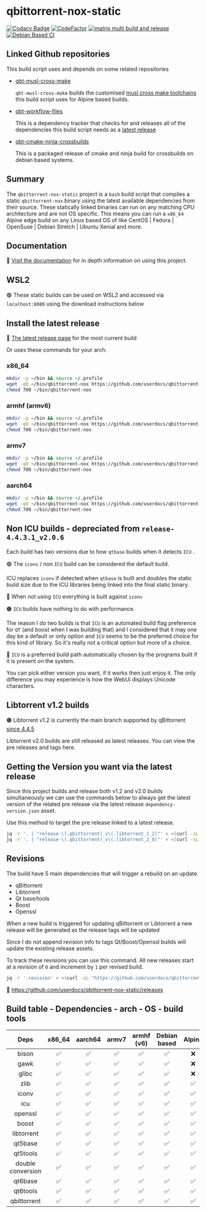 # qbittorrent-nox-static

[![Codacy Badge](https://api.codacy.com/project/badge/Grade/9817ad80d35c480aa9842b53001d55b0)](https://app.codacy.com/gh/userdocs/qbittorrent-nox-static?utm_source=github.com&utm_medium=referral&utm_content=userdocs/qbittorrent-nox-static&utm_campaign=Badge_Grade)
[![CodeFactor](https://www.codefactor.io/repository/github/userdocs/qbittorrent-nox-static/badge)](https://www.codefactor.io/repository/github/userdocs/qbittorrent-nox-static)
[![matrix multi build and release](https://github.com/userdocs/qbittorrent-nox-static/actions/workflows/matrix_multi_build_and_release_qbt_workflow_files.yml/badge.svg)](https://github.com/userdocs/qbittorrent-nox-static/actions/workflows/matrix_multi_build_and_release.yml)
[![Debian Based CI](https://github.com/userdocs/qbittorrent-nox-static/actions/workflows/debian_based_CI.yml/badge.svg)](https://github.com/userdocs/qbittorrent-nox-static/actions/workflows/debian_based_CI.yml)

## Linked Github repositories

This build script uses and depends on some related repositories

- [qbt-musl-cross-make](https://github.com/userdocs/qbt-musl-cross-make)

  `qbt-musl-cross-make` builds the customised [musl cross make toolchains](https://git.zv.io/toolchains/musl-cross-make) this build script uses for Alpine based builds.

- [qbt-workflow-files](https://github.com/userdocs/qbt-workflow-files)

  This is a dependency tracker that checks for and releases all of the dependencies this build script needs as a [latest release](https://github.com/userdocs/qbt-workflow-files/releases/latest)

- [qbt-cmake-ninja-crossbuilds](https://github.com/userdocs/qbt-cmake-ninja-crossbuilds)

  This is a packaged release of cmake and ninja build for crossbuilds on debian based systems.

## Summary

The `qbittorrent-nox-static` project is a `bash` build script that compiles a static `qbittorrent-nox` binary using the latest available dependencies from their source. These statically linked binaries can run on any matching CPU architecture and are not OS specific. This means you can run a `x86_64` Alpine edge build on any Linux based OS of like CentOS | Fedora | OpenSuse | Debian Stretch | Ubuntu Xenial and more.

## Documentation

🔵 [Visit the documentation](https://userdocs.github.io/qbittorrent-nox-static/#/README) for in depth information on using this project.

## WSL2

🟢 These static builds can be used on WSL2 and accessed via `localhost:8080` using the download instructions below

## Install the latest release

🔵 [The latest release page](https://github.com/userdocs/qbittorrent-nox-static/releases/latest) for the most current build

Or uses these commands for your arch:

### x86_64

```bash
mkdir -p ~/bin && source ~/.profile
wget -qO ~/bin/qbittorrent-nox https://github.com/userdocs/qbittorrent-nox-static/releases/latest/download/x86_64-qbittorrent-nox
chmod 700 ~/bin/qbittorrent-nox
```

### armhf (armv6)

```bash
mkdir -p ~/bin && source ~/.profile
wget -qO ~/bin/qbittorrent-nox https://github.com/userdocs/qbittorrent-nox-static/releases/latest/download/armhf-qbittorrent-nox
chmod 700 ~/bin/qbittorrent-nox
```

### armv7

```bash
mkdir -p ~/bin && source ~/.profile
wget -qO ~/bin/qbittorrent-nox https://github.com/userdocs/qbittorrent-nox-static/releases/latest/download/armv7-qbittorrent-nox
chmod 700 ~/bin/qbittorrent-nox
```

### aarch64

```bash
mkdir -p ~/bin && source ~/.profile
wget -qO ~/bin/qbittorrent-nox https://github.com/userdocs/qbittorrent-nox-static/releases/latest/download/aarch64-qbittorrent-nox
chmod 700 ~/bin/qbittorrent-nox
```

## Non ICU builds - depreciated from `release-4.4.3.1_v2.0.6`

Each build has two versions due to how `qtbase` builds when it detects `ICU` .

🟢 The `iconv`  / non `ICU` build can be considered the default build.

ICU replaces `iconv` if detected when `qtbase` is built and doubles the static build size due to the ICU libraries being linked into the final static binary.

🔵 When not using `ICU` everything is built against `iconv`

🟠 `ICU` builds have nothing to do with performance.

The reason I do two builds is that `ICU` is an automated build flag preference for `QT` (and boost when I was building that) and I considered that it may one day be a default or only option and `ICU` seems to be the preferred choice for this kind of library. So it's really not a critical option but more of a choice.

🔵 `ICU` is a preferred build path automatically chosen by the programs built if it is present on the system.

You can pick either version you want, if it works then just enjoy it. The only difference you may experience is how the WebUi displays Unicode characters.

## Libtorrent v1.2 builds

🟠 Libtorrent v1.2 is currently the main branch supported by qBittorrent [since 4.4.5](https://www.qbittorrent.org/news.php)

Libtorrent v2.0 builds are still released as latest releases. You can view the pre releases and tags here.

## Getting the Version you want via the latest release

Since this project builds and release both v1.2 and v2.0 builds simultaneously we can use the commands below to always get the latest version of the related pre release via the latest release `dependency-version.json` asset.

Use this method to target the pre release linked to a latest release.

```bash
jq -r '. | "release-\(.qbittorrent)_v\(.libtorrent_1_2)"' < <(curl -sL https://github.com/userdocs/qbittorrent-nox-static/releases/latest/download/dependency-version.json)
jq -r '. | "release-\(.qbittorrent)_v\(.libtorrent_2_0)"' < <(curl -sL https://github.com/userdocs/qbittorrent-nox-static/releases/latest/download/dependency-version.json)
```

## Revisions

The build have 5 main dependencies that will trigger a rebuild on an update.

- qBittorrent
- Libtorrent
- Qt base/tools
- Boost
- Openssl

When a new build is triggered for updating qBittorrent or Libtorrent a new release will be generated as the release tags will be updated

Since I do not append revision info to tags Qt/Boost/Openssl builds will update the existing release assets.

To track these revisions you can use this command. All new releases start at a revision of `0` and increment by `1` per revised build.

```bash
jq -r '.revision' < <(curl -sL "https://github.com/userdocs/qbittorrent-nox-static/releases/latest/download/dependency-version.json")
```

🔵 <https://github.com/userdocs/qbittorrent-nox-static/releases>

## Build table - Dependencies - arch - OS - build tools

|       Deps        | x86_64 | aarch64 | armv7 | armhf (v6) | Debian based | Alpine | make  | cmake |  b2   | qmake |
| :---------------: | :----: | :-----: | :---: | :--------: | :----------: | :----: | :---: | :---: | :---: | :---: |
|       bison       |   ✅    |    ✅    |   ✅   |     ✅      |      ✅       |   ❌    |   ✅   |   ❌   |   ❌   |   ❌   |
|       gawk        |   ✅    |    ✅    |   ✅   |     ✅      |      ✅       |   ❌    |   ✅   |   ❌   |   ❌   |   ❌   |
|       glibc       |   ✅    |    ✅    |   ✅   |     ✅      |      ✅       |   ❌    |   ✅   |   ❌   |   ❌   |   ❌   |
|       zlib        |   ✅    |    ✅    |   ✅   |     ✅      |      ✅       |   ✅    |   ✅   |   ❌   |   ❌   |   ❌   |
|       iconv       |   ✅    |    ✅    |   ✅   |     ✅      |      ✅       |   ✅    |   ✅   |   ❌   |   ❌   |   ❌   |
|        icu        |   ✅    |    ✅    |   ✅   |     ✅      |      ✅       |   ✅    |   ✅   |   ❌   |   ❌   |   ❌   |
|      openssl      |   ✅    |    ✅    |   ✅   |     ✅      |      ✅       |   ✅    |   ✅   |   ❌   |   ❌   |   ❌   |
|       boost       |   ✅    |    ✅    |   ✅   |     ✅      |      ✅       |   ✅    |   ✅   |   ❌   |   ✅   |   ❌   |
|    libtorrent     |   ✅    |    ✅    |   ✅   |     ✅      |      ✅       |   ✅    |   ✅   |   ✅   |   ✅   |   ❌   |
|      qt5base      |   ✅    |    ✅    |   ✅   |     ✅      |      ✅       |   ✅    |   ❌   |   ❌   |   ❌   |   ✅   |
|      qt5tools     |   ✅    |    ✅    |   ✅   |     ✅      |      ✅       |   ✅    |   ❌   |   ❌   |   ❌   |   ✅   |
| double conversion |   ✅    |    ✅    |   ✅   |     ✅      |      ✅       |   ✅    |   ❌   |   ✅   |   ❌   |   ❌   |
|      qt6base      |   ✅    |    ✅    |   ✅   |     ✅      |      ✅       |   ✅    |   ❌   |   ✅   |   ❌   |   ❌   |
|      qt6tools     |   ✅    |    ✅    |   ✅   |     ✅      |      ✅       |   ✅    |   ❌   |   ✅   |   ❌   |   ❌   |
|    qbittorrent    |   ✅    |    ✅    |   ✅   |     ✅      |      ✅       |   ✅    |   ❌   |   ✅   |   ❌   |   ✅   |
